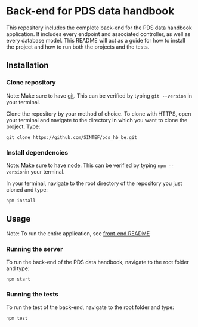 # Back-end for PDS data handbook

This repository includes the complete back-end for the PDS data handbook application. It includes every endpoint and associated controller, as well as every database model. This README will act as a guide for how to install the project and how to run both the projects and the tests.

## Installation

### Clone repository

Note: Make sure to have [git](https://git-scm.com/). This can be verified by typing ```git --version``` in your terminal.

Clone the repository by your method of choice. To clone with HTTPS, open your terminal and navigate to the directory in which you want to clone the project. Type:
```
git clone https://github.com/SINTEF/pds_hb_be.git
```

### Install dependencies

Note: Make sure to have [node](https://nodejs.org/en/download/). This can be verified by typing ```npm --version```in your terminal.

In your terminal, navigate to the root directory of the repository you just cloned and type:
```
npm install
```

## Usage

Note: To run the entire application, see [front-end README](https://github.com/SINTEF/pds_hb/blob/development/README.md)

### Running the server

To run the back-end of the PDS data handbook, navigate to the root folder and type:
```
npm start
```

### Running the tests

To run the test of the back-end, navigate to the root folder and type:
```
npm test
```
